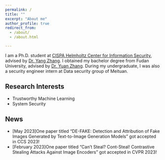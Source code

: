 ```yaml
---
permalink: /
title: ""
excerpt: "About me"
author_profile: true
redirect_from: 
  - /about/
  - /about.html

---
```


I am a Ph.D. student at [CISPA Helmholtz Center for Information Security](https://cispa.de/), advised by [Dr. Yang Zhang](https://yangzhangalmo.github.io/). I obtained my bachelor degree from Fudan University, advised by [Dr. Yuan Zhang](https://yuanxzhang.github.io/). During my undergraduate, I was also a security engineer intern at Data security group of Meituan.

## Research Interests


- Trustworthy Machine Learning
- System Security

## News
- [May 2023]One paper titled “DE-FAKE: Detection and Attribution of Fake Images Generated by Text-to-Image Generation Models” got accepted in CCS 2023!
- [February 2023]One paper titled “Can’t Steal? Cont-Steal! Contrastive Stealing Attacks Against Image Encoders” got accepted in CVPR 2023!

